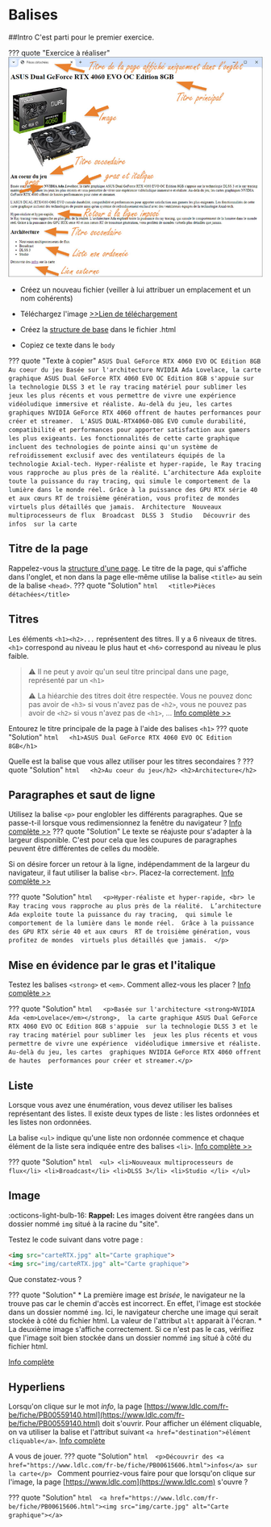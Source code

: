 # Balises

##Intro
C'est parti pour le premier exercice.

??? quote "Exercice à réaliser"
    ![alt](docs/img/03_htmlBalise/exeGaming.jpg) 

* Créez un nouveau fichier (veiller à lui attribuer un emplacement et un nom cohérents)
* Téléchargez l'image [>>Lien de téléchargement  ](../img/03_htmlBalise/carteRTX.jpg) 

* Créez la  [structure de base](../02_htmlBase/structure.md#base) dans le fichier .html 
* Copiez ce texte dans le `body`

??? quote "Texte à copier"
    ```
      ASUS Dual GeForce RTX 4060 EVO OC Edition 8GB    
      Au coeur du jeu
      Basée sur l'architecture NVIDIA Ada Lovelace, la carte graphique ASUS Dual GeForce RTX 4060 EVO OC Edition 8GB s'appuie sur la technologie DLSS 3 et le ray tracing matériel pour sublimer les jeux les plus récents et vous permettre de vivre une expérience vidéoludique immersive et réaliste. Au-delà du jeu, les cartes graphiques NVIDIA GeForce RTX 4060 offrent de hautes performances pour créer et streamer. 
      L'ASUS DUAL-RTX4060-O8G EVO cumule durabilité, compatibilité et performances pour apporter satisfaction aux gamers les plus exigeants. Les fonctionnalités de cette carte graphique incluent des technologies de pointe ainsi qu'un système de refroidissement exclusif avec des ventilateurs équipés de la technologie Axial-tech.
      Hyper-réaliste et hyper-rapide, le Ray tracing vous rapproche au plus près de la réalité. L’architecture Ada exploite toute la puissance du ray tracing, qui simule le comportement de la lumière dans le monde réel. Grâce à la puissance des GPU RTX série 40 et aux cœurs RT de troisième génération, vous profitez de mondes virtuels plus détaillés que jamais. 
      Architecture 
      Nouveaux multiprocesseurs de flux 
      Broadcast 
      DLSS 3 
      Studio  
      Découvrir des infos  sur la carte 
    ```

## Titre de la page
Rappelez-vous la [structure d'une page](../02_htmlBase/structure.md#base).  Le titre de la page, qui s'affiche dans l'onglet, et non dans la page elle-même utilise la balise `<title>` au sein de la balise `<head>`.
??? quote "Solution"
    ```html  
        <title>Pièces détachées</title>
    ```

## Titres    
Les éléments `<h1><h2>...` représentent des titres.  Il y a 6 niveaux de titres.
`<h1>` correspond au niveau  le plus haut et `<h6>` correspond au niveau le plus faible.

>:warning: Il ne peut y avoir qu'un seul titre principal dans une page, représenté par un `<h1>`
>
>:warning: La hiéarchie des titres doit être respectée.  Vous ne pouvez donc pas avoir de `<h3>` si vous n'avez pas de `<h2>`, vous ne pouvez pas avoir de `<h2>` si vous n'avez pas de `<h1>`, ...
 [Info complète >>](balises.md#titre)

Entourez le titre principale de la page à l'aide des balises `<h1>`
??? quote "Solution"
    ```html  
        <h1>ASUS Dual GeForce RTX 4060 EVO OC Edition 8GB</h1>
    ```
 
Quelle est la balise que vous allez utiliser pour les titres secondaires ?
??? quote "Solution"
    ```html  
         <h2>Au coeur du jeu</h2>
         <h2>Architecture</h2>
    ```
## Paragraphes et saut de ligne
Utilisez la balise `<p>` pour englobler les différents paragraphes.
Que se passe-t-il lorsque vous redimensionnez la fenêtre du navigateur ?   [Info complète >>](balises.md#para)
??? quote "Solution"
    Le texte se réajuste pour s'adapter à la largeur disponible.  C'est pour cela que les coupures de paragraphes peuvent être différentes de celles du modèle.

Si on désire forcer un retour à la ligne, indépendamment de la largeur du navigateur, il faut utiliser la balise `<br>`.  Placez-la correctement.  [Info complète >>](balises.md#saut)

??? quote "Solution"
    ```html  
        <p>Hyper-réaliste et hyper-rapide, <br>
        le Ray tracing vous rapproche au plus près de la réalité. 
        L’architecture Ada exploite toute la puissance du ray tracing, 
        qui simule le comportement de la lumière dans le monde réel. 
        Grâce à la puissance des GPU RTX série 40 et aux cœurs 
        RT de troisième génération, vous profitez de mondes 
        virtuels plus détaillés que jamais.  </p>
    ```
 

## Mise en évidence par le gras et l'italique
Testez les balises `<strong>` et `<em>`.  Comment allez-vous les placer ?  [Info complète >> ](balises.md#evidence)

??? quote "Solution"
    ```html  
         <p>Basée sur l'architecture <strong>NVIDIA Ada <em>Lovelace</em></strong>, 
         la carte graphique ASUS Dual GeForce RTX 4060 EVO OC Edition 8GB s'appuie 
         sur la technologie DLSS 3 et le ray tracing matériel pour sublimer les 
         jeux les plus récents et vous permettre de vivre une expérience 
         vidéoludique immersive et réaliste. Au-delà du jeu, les cartes 
         graphiques NVIDIA GeForce RTX 4060 offrent de hautes 
         performances pour créer et streamer.</p>
    ```

 
## Liste
Lorsque vous avez une énumération, vous devez utiliser les balises représentant des listes.
Il existe deux types de liste : les listes ordonnées et les listes non ordonnées.

La balise `<ul>` indique qu'une liste non ordonnée commence et chaque élément de la liste sera indiquée entre des balises `<li>`. [Info complète >> ](balises.md#liste)

??? quote "Solution"
    ```html 
        <ul>
            <li>Nouveaux multiprocesseurs de flux</li>
            <li>Broadcast</li>
            <li>DLSS 3</li>
            <li>Studio </li>
        </ul>
    ```

## Image
:octicons-light-bulb-16:
**Rappel:** Les images doivent être rangées dans un dossier nommé `img` situé à la racine du "site".

Testez le code suivant dans votre page :
```html  
<img src="carteRTX.jpg" alt="Carte graphique">    
<img src="img/carteRTX.jpg" alt="Carte graphique">
```
Que constatez-vous ?

??? quote "Solution"
    * La première image est *brisée*, le navigateur ne la trouve pas car le chemin d'accès est incorrect.  En effet, l'image est stockée dans un dossier nommé `img`.  Ici, le navigateur cherche une image qui serait stockée à côté du fichier html.  La valeur de l'attribut `alt` apparait à l'écran.
    * La deuxième image s'affiche correctement.  Si ce n'est pas le cas, vérifiez
     que l'image soit bien stockée dans un dossier nommé `img` situé à côté du fichier html.

[Info complète](balises.md#image)
## Hyperliens
Lorsqu'on clique sur le mot *info*, la page  [https://www.ldlc.com/fr-be/fiche/PB00559140.html](https://www.ldlc.com/fr-be/fiche/PB00559140.html) doit s'ouvrir.
Pour afficher un élément cliquable, on va utiliser la balise et l'attribut suivant `<a href="destination">élément cliquable</a>`.  [Info complète](balises.md#lien)

A vous de jouer.
??? quote "Solution"
    ```html 
    <p>Découvrir des <a href="https://www.ldlc.com/fr-be/fiche/PB00615606.html">infos</a> sur la carte</p>
    ```
Comment pourriez-vous faire pour que lorsqu'on clique sur l'image, la page [https://www.ldlc.com](https://www.ldlc.com) s'ouvre ?

??? quote "Solution"
    ```html 
    <a href="https://www.ldlc.com/fr-be/fiche/PB00615606.html"><img src="img/carte.jpg" alt="Carte graphique"></a>
    ```